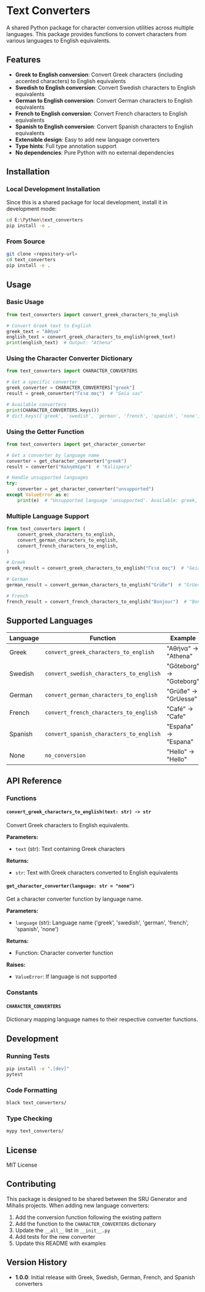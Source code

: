 # Text Converters

A shared Python package for character conversion utilities across multiple languages. This package provides functions to convert characters from various languages to English equivalents.

## Features

- **Greek to English conversion**: Convert Greek characters (including accented characters) to English equivalents
- **Swedish to English conversion**: Convert Swedish characters to English equivalents
- **German to English conversion**: Convert German characters to English equivalents
- **French to English conversion**: Convert French characters to English equivalents
- **Spanish to English conversion**: Convert Spanish characters to English equivalents
- **Extensible design**: Easy to add new language converters
- **Type hints**: Full type annotation support
- **No dependencies**: Pure Python with no external dependencies

## Installation

### Local Development Installation

Since this is a shared package for local development, install it in development mode:

```bash
cd E:\Python\text_converters
pip install -e .
```

### From Source

```bash
git clone <repository-url>
cd text_converters
pip install -e .
```

## Usage

### Basic Usage

```python
from text_converters import convert_greek_characters_to_english

# Convert Greek text to English
greek_text = "Αθήνα"
english_text = convert_greek_characters_to_english(greek_text)
print(english_text)  # Output: "Athena"
```

### Using the Character Converter Dictionary

```python
from text_converters import CHARACTER_CONVERTERS

# Get a specific converter
greek_converter = CHARACTER_CONVERTERS["greek"]
result = greek_converter("Γεια σας")  # "Geia sas"

# Available converters
print(CHARACTER_CONVERTERS.keys())
# dict_keys(['greek', 'swedish', 'german', 'french', 'spanish', 'none'])
```

### Using the Getter Function

```python
from text_converters import get_character_converter

# Get a converter by language name
converter = get_character_converter("greek")
result = converter("Καλησπέρα")  # "Kalispera"

# Handle unsupported languages
try:
    converter = get_character_converter("unsupported")
except ValueError as e:
    print(e)  # "Unsupported language 'unsupported'. Available: greek, swedish, german, french, spanish, none"
```

### Multiple Language Support

```python
from text_converters import (
    convert_greek_characters_to_english,
    convert_german_characters_to_english,
    convert_french_characters_to_english,
)

# Greek
greek_result = convert_greek_characters_to_english("Γεια σας")  # "Geia sas"

# German
german_result = convert_german_characters_to_english("Grüße")  # "GrUesse"

# French
french_result = convert_french_characters_to_english("Bonjour")  # "Bonjour"
```

## Supported Languages

| Language | Function | Example |
|----------|----------|---------|
| Greek | `convert_greek_characters_to_english` | "Αθήνα" → "Athena" |
| Swedish | `convert_swedish_characters_to_english` | "Göteborg" → "Goteborg" |
| German | `convert_german_characters_to_english` | "Grüße" → "GrUesse" |
| French | `convert_french_characters_to_english` | "Café" → "Cafe" |
| Spanish | `convert_spanish_characters_to_english` | "España" → "Espana" |
| None | `no_conversion` | "Hello" → "Hello" |

## API Reference

### Functions

#### `convert_greek_characters_to_english(text: str) -> str`
Convert Greek characters to English equivalents.

**Parameters:**
- `text` (str): Text containing Greek characters

**Returns:**
- `str`: Text with Greek characters converted to English equivalents

#### `get_character_converter(language: str = "none")`
Get a character converter function by language name.

**Parameters:**
- `language` (str): Language name ('greek', 'swedish', 'german', 'french', 'spanish', 'none')

**Returns:**
- Function: Character converter function

**Raises:**
- `ValueError`: If language is not supported

### Constants

#### `CHARACTER_CONVERTERS`
Dictionary mapping language names to their respective converter functions.

## Development

### Running Tests

```bash
pip install -e ".[dev]"
pytest
```

### Code Formatting

```bash
black text_converters/
```

### Type Checking

```bash
mypy text_converters/
```

## License

MIT License

## Contributing

This package is designed to be shared between the SRU Generator and Mihalis projects. When adding new language converters:

1. Add the conversion function following the existing pattern
2. Add the function to the `CHARACTER_CONVERTERS` dictionary
3. Update the `__all__` list in `__init__.py`
4. Add tests for the new converter
5. Update this README with examples

## Version History

- **1.0.0**: Initial release with Greek, Swedish, German, French, and Spanish converters
